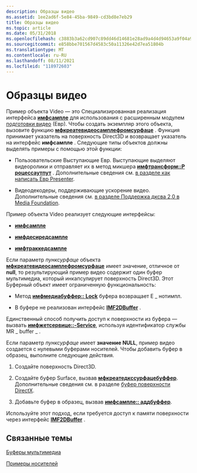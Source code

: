 ```yaml
---
description: Образцы видео
ms.assetid: 1ee2ad6f-5e84-45ba-9849-cd3bd8e7eb29
title: Образцы видео
ms.topic: article
ms.date: 05/31/2018
ms.openlocfilehash: c3883b3a62cd907c89dd46d14681e28ad9a4d4d94653a9f04a9097707d22cff9
ms.sourcegitcommit: e858bbe701567d4583c50a11326e42d7ea51804b
ms.translationtype: MT
ms.contentlocale: ru-RU
ms.lasthandoff: 08/11/2021
ms.locfileid: "118972603"
---
```

# <a name="video-samples"></a>Образцы видео

Пример объекта Video — это Специализированная реализация интерфейса [**имфсампле**](/windows/desktop/api/mfobjects/nn-mfobjects-imfsample) для использования с расширенным модулем [подготовки видео](enhanced-video-renderer.md) (Евр). Чтобы создать экземпляр этого объекта, вызовите функцию [**мфкреатевидеосамплефромсурфаце**](/windows/desktop/api/evr/nc-evr-mfcreatevideosamplefromsurface) . Функция принимает указатель на поверхность Direct3D и возвращает указатель на интерфейс **имфсампле** . Следующие типы объектов должны выделять примеры с помощью этой функции:

-   Пользовательские Выступающие Евр. Выступающие выделяют видеоролики и отправляет их в метод микшера [**имфтрансформ::P роцессаутпут**](/windows/desktop/api/mftransform/nf-mftransform-imftransform-processoutput) . Дополнительные сведения см. [в разделе как написать Евр Presenter](how-to-write-an-evr-presenter.md).

-   Видеодекодеры, поддерживающие ускорение видео. Дополнительные сведения см. [в разделе Поддержка дксва 2,0 в Media Foundation](supporting-dxva-2-0-in-media-foundation.md).

Пример объекта Video реализует следующие интерфейсы:

-   [**имфсампле**](/windows/desktop/api/mfobjects/nn-mfobjects-imfsample)

-   [**имфдесиредсампле**](/windows/desktop/api/evr/nn-evr-imfdesiredsample)

-   [**имфтраккедсампле**](/windows/win32/api/mfidl/nn-mfidl-imftrackedsample)

Если параметр *пунксурфаце* объекта [**мфкреатевидеосамплефромсурфаце**](/windows/desktop/api/evr/nc-evr-mfcreatevideosamplefromsurface) имеет значение, отличное от **null**, то результирующий пример видео содержит один буфер мультимедиа, который инкапсулирует поверхность Direct3D. Этот Буферный объект имеет ограниченную функциональность:

-   Метод [**имфмедиабуффер:: Lock**](/windows/desktop/api/mfobjects/nf-mfobjects-imfmediabuffer-lock) буфера возвращает E \_ нотимпл.

-   В буфере не реализован интерфейс [**IMF2DBuffer**](/windows/desktop/api/mfobjects/nn-mfobjects-imf2dbuffer) .

Единственный способ получить доступ к поверхности из буфера — вызвать [**имфжетсервице::-Service**](/windows/desktop/api/mfidl/nf-mfidl-imfgetservice-getservice), используя идентификатор службы MR \_ buffer \_ .

Если параметр *пунксурфаце* имеет **значение NULL**, пример видео создается с нулевыми буферами носителей. Чтобы добавить буфер в образец, выполните следующие действия.

1.  Создайте поверхность Direct3D.

2.  Создайте буфер Surface, вызвав [**мфкреатедкссурфацебуффер**](/windows/desktop/api/mfapi/nf-mfapi-mfcreatedxsurfacebuffer). Дополнительные сведения см. в разделе [буфер поверхности DirectX](directx-surface-buffer.md).

3.  Добавьте буфер в образец, вызвав [**имфсампле:: аддбуффер**](/windows/desktop/api/mfobjects/nf-mfobjects-imfsample-addbuffer).

Используйте этот подход, если требуется доступ к памяти поверхности через интерфейс [**IMF2DBuffer**](/windows/desktop/api/mfobjects/nn-mfobjects-imf2dbuffer) .

## <a name="related-topics"></a>Связанные темы

<dl> <dt>

[Буферы мультимедиа](media-buffers.md)
</dt> <dt>

[Примеры носителей](media-samples.md)
</dt> </dl>

 

 
